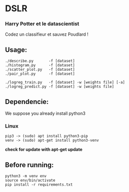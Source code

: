 # DSLR
### Harry Potter et le datascientist
Codez un classifieur et sauvez Poudlard !

## Usage:
```
./describe.py		-f [dataset]
./histogram.py		-f [dataset]
./scatter_plot.py	-f [dataset]
./pair_plot.py		-f [dataset]

./logreg_train.py	-f [dataset] -w [weights file] [-a]
./logreg_predict.py	-f [dataset] -w [weights file]
```

## Dependencie:

We suppose you already install python3

### Linux
```
pip3 -> (sudo) apt install python3-pip
venv -> (sudo) apt-get install python3-venv
```
**check for update with apt-get update**

## Before running:
```
python3 -m venv env
source env/bin/activate
pip install -r requirements.txt
```
